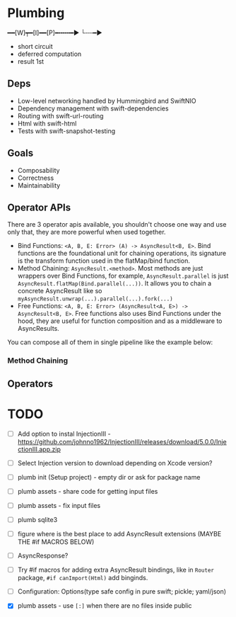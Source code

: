 # Plumbing

━━[W]┯━[I]━━[P]━╍╍╍━▶
     └╌╌━▶     
     
- short circuit
- deferred computation
- result 1st

## Deps

- Low-level networking handled by Hummingbird and SwiftNIO
- Dependency management with swift-dependencies
- Routing with swift-url-routing
- Html with swift-html
- Tests with swift-snapshot-testing

## Goals

- Composability
- Correctness
- Maintainability

## Operator APIs

There are 3 operator apis available, you shouldn't choose one way and use only that, they are more powerful when used together.

- Bind Functions: `<A, B, E: Error> (A) -> AsyncResult<B, E>`. Bind functions are the foundational unit for chaining operations, its signature is the transform function used in the flatMap/bind function.
- Method Chaining: `AsyncResult.<method>`. Most methods are just wrappers over Bind Functions, for example, `AsyncResult.parallel` is just `AsyncResult.flatMap(Bind.parallel(...))`. It allows you to chain a concrete AsyncResult like so `myAsyncResult.unwrap(...).parallel(...).fork(...)`
- Free Functions: `<A, B, E: Error> (AsyncResult<A, E>) -> AsyncResult<B, E>`. Free functions also uses Bind Functions under the hood, they are useful for function composition and as a middleware to AsyncResults.

You can compose all of them in single pipeline like the example below:

### Method Chaining


## Operators



# TODO

- [ ] Add option to instal InjectionIII - https://github.com/johnno1962/InjectionIII/releases/download/5.0.0/InjectionIII.app.zip
- [ ] Select Injection version to download depending on Xcode version?
- [ ] plumb init (Setup project) - empty dir or ask for package name
- [ ] plumb assets - share code for getting input files
- [ ] plumb assets - fix input files
- [ ] plumb sqlite3
- [ ] figure where is the best place to add AsyncResult extensions (MAYBE THE #if MACROS BELOW)
- [ ] AsyncResponse?
- [ ] Try #if macros for adding extra AsyncResult bindings, like in `Router` package, `#if canImport(Html)` add binginds.
- [ ] Configuration: Options(type safe config in pure swift; pickle; yaml/json)

- [X] plumb assets - use `[:]` when there are no files inside public
